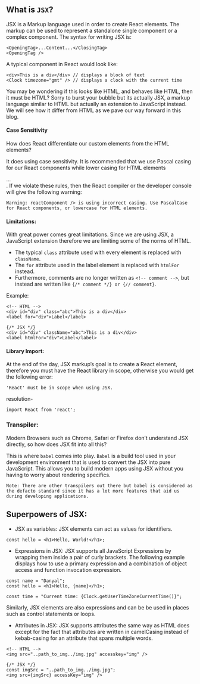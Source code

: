 ## What is `JSX`?

JSX is a Markup language used in order to create React elements. The markup can be used to represent a standalone single component or a complex component. 
The syntax for writing JSX is:
```
<OpeningTag>...Content...</ClosingTag>
<OpeningTag />

```
A typical component in React would look like:
```
<div>This is a div</div> // displays a block of text
<Clock timezone="gmt" /> // displays a clock with the current time
```
You may be wondering if this looks like HTML, and behaves like HTML, then it must be HTML? 
Sorry to burst your bubble but its actually JSX, a markup language similar to HTML but actually an extension to JavaScript instead. We will see how it differ from HTML as we pave our way forward in this blog.

#### Case Sensitivity
How does React differentiate our custom elements from the HTML elements? 

It does using case sensitivity. It is recommended that we use Pascal casing for our React components <ReactComponent /> while lower casing for HTML elements <section>...</section> .
If we violate these rules, then the React compiler or the developer console will give the following warning:
```
Warning: reactComponent /> is using incorrect casing. Use PascalCase for React components, or lowercase for HTML elements.
```


#### Limitations:
With great power comes great limitations. Since we are using JSX, a JavaScript extension therefore we are limiting some of the norms of HTML.
-  The typical `class` attribute used with every element is replaced with `className`.
-  The `for` attribute used in the label element is replaced with `htmlFor` instead.
-  Furthermore, comments are no longer written as `<!-- comment -->`, but instead are written like `{/* comment */} or {// comment}`.

Example:

```
<!-- HTML -->
<div id="div" class="abc">This is a div</div>
<label for="div">Label</label>
```

```
{/* JSX */}
<div id="div" className="abc">This is a div</div>
<label htmlFor="div">Label</label>
```

#### Library Import:
At the end of the day, JSX markup’s goal is to create a React element, therefore you must have the React library in scope, otherwise you would get the following error:
```
'React' must be in scope when using JSX.
```
resolution-
```
import React from 'react';
```

### Transpiler:
Modern Browsers such as Chrome, Safari or Firefox don’t understand JSX directly, so how does JSX fit into all this?

This is where `babel` comes into play. `Babel` is a build tool used in your development environment that is used to convert the JSX into pure JavaScript. This allows you to build modern apps using JSX without you having to worry about rendering specifics.

`Note: There are other transpilers out there but babel is considered as the defacto standard since it has a lot more features that aid us during developing applications.`



## Superpowers of JSX:

- JSX as variables:
JSX elements can act as values for identifiers.
```
const hello = <h1>Hello, World!</h1>;
```

- Expressions in JSX:
JSX supports all JavaScript Expressions by wrapping them inside a pair of curly brackets. The following example displays how to use a primary expression and a combination of object access and function invocation expression.
```
const name = "Danyal";
const hello = <h1>Hello, {name}</h1>;
```
```
const time = "Current time: {Clock.getUserTimeZoneCurrentTime()}";
```
Similarly, JSX elements are also expressions and can be be used in places such as control statements or loops.

- Attributes in JSX:
JSX supports attributes the same way as HTML does except for the fact that attributes are written in camelCasing instead of kebab-casing for an attribute that spans multiple words.
```
<!-- HTML -->
<img src="..path_to_img../img.jpg" accesskey="img" />
```
```
{/* JSX */}
const imgSrc = "..path_to_img../img.jpg";
<img src={imgSrc} accessKey="img" />
```